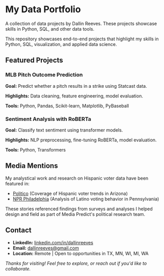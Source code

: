 # My Data Portfolio

A collection of data projects by Dallin Reeves. These projects showcase skills in Python, SQL, and other data tools.

This repository showcases end-to-end projects that highlight my skills in Python, SQL, visualization, and applied data science.

## Featured Projects

### MLB Pitch Outcome Prediction
**Goal:** Predict whether a pitch results in a strike using Statcast data.

**Highlights:** Data cleaning, feature engineering, model evaluation.

**Tools:** Python, Pandas, Scikit-learn, Matplotlib, PyBaseball

### Sentiment Analysis with RoBERTa
**Goal:** Classify text sentiment using transformer models.

**Highlights:** NLP preprocessing, fine-tuning RoBERTa, model evaluation.

**Tools:** Python, Transformers

## Media Mentions

My analystical work and research on Hispanic voter data have been featured in:

- [Politico](https://www.politico.com/news/2024/08/22/harris-trump-hispanic-voters-00175772) (Coverage of Hispanic voter trends in Arizona)
- [NPR Philadelphia](https://whyy.org/articles/pennsylvania-hispanic-voters-kamala-harris-joe-biden-donald-trump/) (Analysis of Latino voting behavior in Pennsylvania)

These stories referenced findings from surveys and analyses I helped design and field as part of Media Predict's political research team.

## Contact
- **LinkedIn:** [linkedin.com/in/dallinreeves](https://linkedin.com/in/dallinreeves)  
- **Email:** dallinreeves@gmail.com  
- **Location:** Remote | Open to opportunities in TX, MN, WI, MI, WA

*Thanks for visiting! Feel free to explore, or reach out if you'd like to collaborate.*
